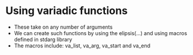 # Using variadic functions
- These take on any number of arguments
- We can create such functions by using the elipsis(...) and using macros defined in stdarg library
- The macros include: va\_list, va\_arg, va\_start and va\_end
